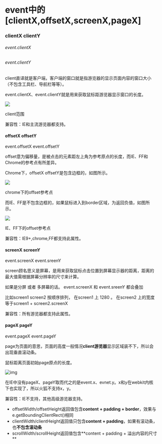 # event中的[clientX,offsetX,screenX,pageX]

### clientX clientY

###### event.clientX

###### event.clientY

client直译就是客户端，客户端的窗口就是指游览器的显示页面内容的窗口大小（不包含工具栏、导航栏等等）。

event.clientX、event.clientY就是用来获取鼠标距游览器显示窗口的长度。

![](./assets/client.png)

client范围

兼容性：IE和主流游览器都支持。

#### offsetX offsetY



event.offsetX
event.offsetY

offset意为偏移量，是被点击的元素距左上角为参考原点的长度，而IE、FF和Chrome的参考点有所差异。

Chrome下，offsetX offsetY是包含边框的，如图所示。



![](./assets/offset1.png)





chrome下的offset参考点

而IE、FF是不包含边框的，如果鼠标进入到border区域，为返回负值，如图所示。

![](./assets/offset2.png)

IE、FF下的offset参考点

兼容性：IE9+,chrome,FF都支持此属性。

#### screenX screenY

event.screenX
event.sreenY

screen顾名思义是屏幕，是用来获取鼠标点击位置到屏幕显示器的距离，距离的最大值需根据屏幕分辨率的尺寸来计算。

如果是分屏 或者 多屏幕的话。 event.screenX 和 event.sreenY 都会叠加



比如screen1 screen2 按顺序排列， 在screen1 上 1280 。 在screen2 上的宽度  等于screen1 + screen2.screenX 

兼容性：所有游览器都支持此属性。

#### pageX pageY

event.pageX
event.pageY

page为页面的意思，页面的高度一般情况**client游览器**显示区域装不下，所以会出现垂直滚动条。

鼠标距离页面初始page原点的长度。

![img](./assets/page.png)

在IE中没有pageX、pageY取而代之的是event.x、evnet.y。x和y在webkit内核下也实现了，所以火狐不支持x，y。

兼容性：IE不支持，其他高级游览器支持。

- offsetWidth/offsetHeight返回值包含**content + padding + border**，效果与e.getBoundingClientRect()相同
- clientWidth/clientHeight返回值只包含**content + padding**，如果有滚动条，也**不包含滚动条**
- scrollWidth/scrollHeight返回值包含**content + padding + 溢出内容的尺寸 **